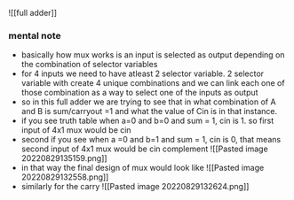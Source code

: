 ![[full adder]]

### mental note
- basically how mux works is an input is selected as output depending on the combination of selector variables
- for 4 inputs we need to have atleast 2 selector variable. 2 selector variable with create 4 unique combinations and we can link each one of those combination as a way to select one of the inputs as output
- so in this full adder we are trying to see that in what combination of A and B is sum/carryout =1 and what the value of Cin is in that instance.
- if you see truth table when a=0 and b=0 and sum = 1, cin is 1. so first input of 4x1 mux would be cin
- second if you see when a =0 and b=1 and sum = 1, cin is 0, that means second input of 4x1 mux would be cin complement 
	 ![[Pasted image 20220829135159.png]]
- in that way the final design of mux would look like
	![[Pasted image 20220829132558.png]]
- similarly for the carry
	![[Pasted image 20220829132624.png]]
